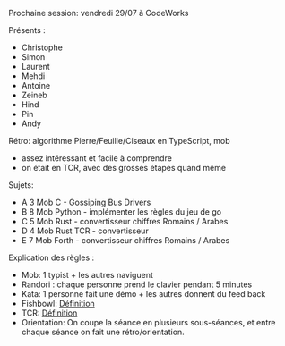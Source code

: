 Prochaine session: vendredi 29/07 à CodeWorks 

Présents :
- Christophe
- Simon
- Laurent
- Mehdi
- Antoine
- Zeineb
- Hind
- Pin
- Andy


Rétro: algorithme Pierre/Feuille/Ciseaux en TypeScript, mob
- assez intéressant et facile à comprendre
- on était en TCR, avec des grosses étapes quand même

Sujets:
- A 3 Mob C - Gossiping Bus Drivers 
- B 8 Mob Python - implémenter les règles du jeu de go
- C 5 Mob Rust - convertisseur chiffres Romains / Arabes
- D 4 Mob Rust TCR - convertisseur
- E 7 Mob Forth - convertisseur chiffres Romains / Arabes


Explication des règles :
* Mob: 1 typist + les autres naviguent
* Randori : chaque personne prend le clavier pendant 5 minutes
* Kata: 1 personne fait une démo + les autres donnent du feed back
* Fishbowl: [Définition](https://en.wikipedia.org/wiki/Fishbowl_(conversation))
* TCR: [Définition](https://medium.com/@kentbeck_7670/test-commit-revert-870bbd756864)
* Orientation: On coupe la séance en plusieurs sous-séances, et entre chaque
  séance on fait une rétro/orientation.


